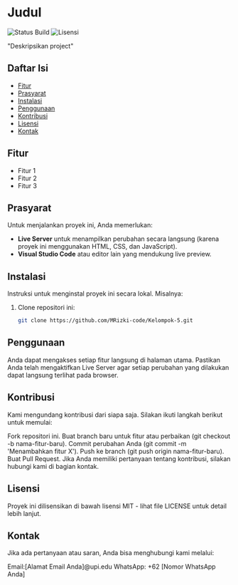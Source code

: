 # Judul

![Status Build](https://img.shields.io/badge/build-In_Progress-brightgreen) ![Lisensi](https://img.shields.io/badge/license-MIT-blue)

"Deskripsikan project"

## Daftar Isi

- [Fitur](#fitur)
- [Prasyarat](#prasyarat)
- [Instalasi](#instalasi)
- [Penggunaan](#penggunaan)
- [Kontribusi](#kontribusi)
- [Lisensi](#lisensi)
- [Kontak](#kontak)

## Fitur

- Fitur 1
- Fitur 2
- Fitur 3

## Prasyarat

Untuk menjalankan proyek ini, Anda memerlukan:
- **Live Server** untuk menampilkan perubahan secara langsung (karena proyek ini menggunakan HTML, CSS, dan JavaScript).
- **Visual Studio Code** atau editor lain yang mendukung live preview.

## Instalasi

Instruksi untuk menginstal proyek ini secara lokal. Misalnya:

1. Clone repositori ini:
   ```bash
   git clone https://github.com/MRizki-code/Kelompok-5.git

## Penggunaan
Anda dapat mengakses setiap fitur langsung di halaman utama. Pastikan Anda telah mengaktifkan Live Server agar setiap perubahan yang dilakukan dapat langsung terlihat pada browser.

## Kontribusi
Kami mengundang kontribusi dari siapa saja. Silakan ikuti langkah berikut untuk memulai:

Fork repositori ini.
Buat branch baru untuk fitur atau perbaikan (git checkout -b nama-fitur-baru).
Commit perubahan Anda (git commit -m 'Menambahkan fitur X').
Push ke branch (git push origin nama-fitur-baru).
Buat Pull Request.
Jika Anda memiliki pertanyaan tentang kontribusi, silakan hubungi kami di bagian kontak.

## Lisensi
Proyek ini dilisensikan di bawah lisensi MIT - lihat file LICENSE untuk detail lebih lanjut.

## Kontak
Jika ada pertanyaan atau saran, Anda bisa menghubungi kami melalui:

Email:[Alamat Email Anda]@upi.edu
WhatsApp: +62 [Nomor WhatsApp Anda]
